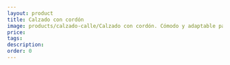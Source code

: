 ```yaml
---
layout: product
title: Calzado con cordón
image: products/calzado-calle/Calzado con cordón. Cómodo y adaptable para pies complicados
price: 
tags: 
description: 
order: 0
---
```

